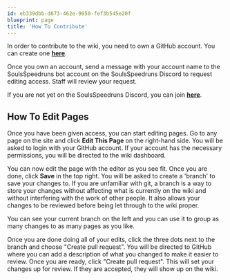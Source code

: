 ```yaml
---
id: eb339dbb-d673-462e-9950-fef3b545e20f
blueprint: page
title: 'How To Contribute'
---
```

In order to contribute to the wiki, you need to own a GitHub account. You can create one [**here**](https://github.com/signup).

Once you own an account, send a message with your account name to the SoulsSpeedruns bot account on the SoulsSpeedruns Discord to request editing access. Staff will review your request.

If you are not yet on the SoulsSpeedruns Discord, you can join [**here**](https://discord.soulsspeedruns.com).

## How To Edit Pages

Once you have been given access, you can start editing pages. Go to any page on the site and click **Edit This Page** on the right-hand side. You will be asked to login with your GitHub account. If your account has the necessary permissions, you will be directed to the wiki dashboard.

You can now edit the page with the editor as you see fit. Once you are done, click **Save** in the top right. You will be asked to create a 'branch' to save your changes to. If you are unfamiliar with git, a branch is a way to store your changes without affecting what is currently on the wiki and without interfering with the work of other people. It also allows your changes to be reviewed before being let through to the wiki proper.

You can see your current branch on the left and you can use it to group as many changes to as many pages as you like.

Once you are done doing all of your edits, click the three dots next to the branch and choose "Create pull request". You will be directed to GitHub where you can add a description of what you changed to make it easier to review. Once you are ready, click "Create pull request". This will set your changes up for review. If they are accepted, they will show up on the wiki.
